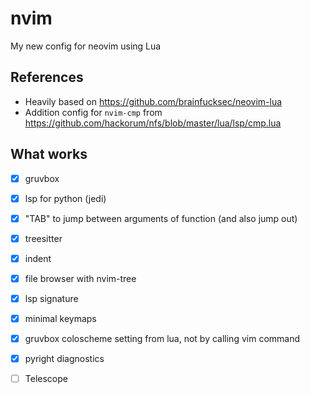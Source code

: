 # nvim

My new config for neovim using Lua

## References

- Heavily based on https://github.com/brainfucksec/neovim-lua
- Addition config for `nvim-cmp` from https://github.com/hackorum/nfs/blob/master/lua/lsp/cmp.lua

## What works

- [x] gruvbox
- [x] lsp for python (jedi)
- [x] "TAB" to jump between arguments of function (and also jump out)
- [x] treesitter
- [x] indent
- [x] file browser with nvim-tree
- [x] lsp signature
- [x] minimal keymaps
- [x] gruvbox coloscheme setting from lua, not by calling vim command
- [x] pyright diagnostics 
- [ ] Telescope


